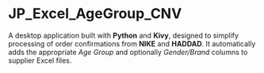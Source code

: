 # JP_Excel_AgeGroup_CNV
A desktop application built with **Python** and **Kivy**, designed to simplify processing of order confirmations from **NIKE** and **HADDAD**.   It automatically adds the appropriate *Age Group* and optionally *Gender/Brand* columns to supplier Excel files.
